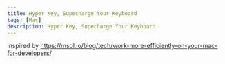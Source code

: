 ```yaml
---
title: Hyper Key, Supecharge Your Keyboard
tags: [Mac]
description: Hyper Key, Supecharge Your Keyboard
---
```

inspired by https://msol.io/blog/tech/work-more-efficiently-on-your-mac-for-developers/

